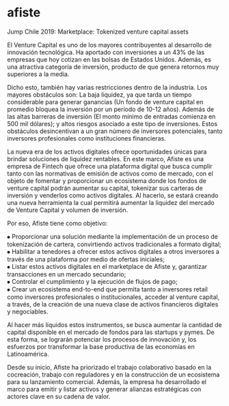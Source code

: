# afiste
Jump Chile 2019: Marketplace: Tokenized venture capital assets

El Venture Capital es uno de los mayores contribuyentes al desarrollo de innovación tecnológica. Ha aportado con inversiones a un 43% de las empresas que hoy cotizan en las bolsas de Estados Unidos. Además, es una atractiva categoría de inversión, producto de que genera retornos muy superiores a la media.

Dicho esto, también hay varias restricciones dentro de la industria. Los mayores obstáculos son: La baja liquidez, ya que tarda un tiempo considerable para generar ganancias (Un fondo de venture capital en promedio bloquea la inversión por un período de 10-12 años). Además de las altas barreras de inversión (El monto mínimo de entradas comienza en 500 mil dólares); y altos riesgos asociado a este tipo de inversiones. Estos obstáculos desincentivan a un gran número de inversores potenciales, tanto inversores profesionales como instituciones financieras.

La nueva era de los activos digitales ofrece oportunidades únicas para brindar soluciones de liquidez rentables. En este marco, Afiste es una empresa de Fintech que ofrece una plataforma digital que busca cumplir tanto con las normativas de emisión de activos como de mercado, con el objeto de fomentar y proporcionar un ecosistema donde los fondos de venture capital podrán aumentar su capital, tokenizar sus carteras de inversión y venderlos como activos digitales. Al hacerlo, se estará creando una nueva herramienta la cual permitirá aumentar la liquidez del mercado de Venture Capital y volumen de inversión.

Por eso, Afiste tiene como objetivo:

⦁ Proporcionar una solución mediante la implementación de un proceso de tokenización de cartera, convirtiendo activos tradicionales a formato digital;
<br>
⦁ Habilitar a tenedores a ofrecer estos activos digitales a otros inversores a través de una plataforma por medio de ofertas iniciales; 
<br>
⦁ Listar estos activos digitales en el marketplace de Afiste y, garantizar transacciones en un mercado secundario;
<br>
⦁ Controlar el cumplimiento y la ejecución de flujos de pago; 
<br>
⦁ Crear un ecosistema end-to-end que permita tanto a inversores retail como inversores profesionales o institucionales, acceder al venture capital, a través, de la creación de una nueva clase de activos financieros digitales y negociables.

Al hacer más líquidos estos instrumentos, se busca aumentar la cantidad de capital disponible en el mercado de fondos para las startups y pymes. De esta forma, se lograrán potenciar los procesos de innovación y, los esfuerzos por transformar la base productiva de las economías en Latinoamérica.

Desde su inicio, Afiste ha priorizado el trabajo colaborativo basado en la cocreación, trabajo con reguladores y en la construcción de un ecosistema para su lanzamiento comercial. Además, la empresa ha desarrollado el marco para emitir y listar activos y generar alianzas estratégicas con actores clave en su cadena de valor.
